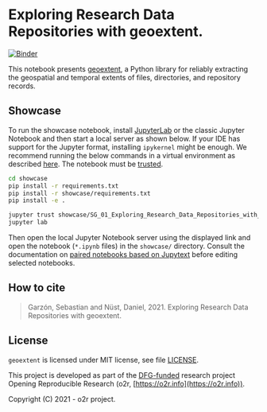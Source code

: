 # Exploring Research Data Repositories with geoextent.
[![Binder](https://mybinder.org/badge_logo.svg)](https://mybinder.org/v2/gh/earthcube2021/ec21_garzon_etal/HEAD)

This notebook presents [geoextent](https://github.com/o2r-project/geoextent), a Python library for reliably extracting the geospatial and temporal extents of files, directories, and repository records. 

## Showcase

To run the showcase notebook, install [JupyterLab](https://jupyter.org/) or the classic Jupyter Notebook and then start a local server as shown below.
If your IDE has support for the Jupyter format, installing `ipykernel` might be enough.
We recommend running the below commands in a virtual environment as described [here](https://jupyter-tutorial.readthedocs.io/en/latest/first-steps/install.html).
The notebook must be [trusted](https://jupyter-notebook.readthedocs.io/en/stable/security.html#notebook-security).

```bash
cd showcase
pip install -r requirements.txt
pip install -r showcase/requirements.txt
pip install -e .

jupyter trust showcase/SG_01_Exploring_Research_Data_Repositories_with_geoextent.ipynb
jupyter lab
```

Then open the local Jupyter Notebook server using the displayed link and open the notebook (`*.ipynb` files) in the `showcase/` directory.
Consult the documentation on [paired notebooks based on Jupytext](https://github.com/mwouts/jupytext/blob/master/docs/paired-notebooks.md) before editing selected notebooks.

## How to cite

> Garzón, Sebastian and Nüst, Daniel, 2021. Exploring Research Data Repositories with geoextent.

## License

`geoextent` is licensed under MIT license, see file [LICENSE](https://github.com/earthcube2021/ec21_garzon_etal/blob/master/LICENSE).

This project is developed as part of the       [DFG-funded](https://o2r.info/about/#funding) research project Opening Reproducible Research (o2r, [https://o2r.info](https://o2r.info)).

Copyright (C) 2021 - o2r project.
